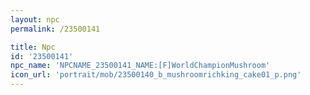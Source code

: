 ```yaml
---
layout: npc
permalink: /23500141

title: Npc
id: '23500141'
npc_name: 'NPCNAME_23500141_NAME:[F]WorldChampionMushroom'
icon_url: 'portrait/mob/23500140_b_mushroomrichking_cake01_p.png'
---
```

